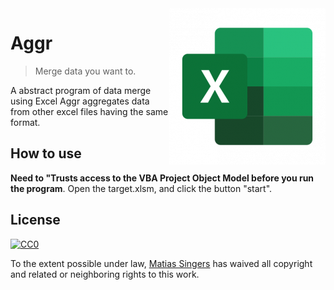 <img src="src/icon-excel-png-7.png" align="right">

# Aggr
> Merge data you want to.

A abstract program of data merge using Excel
Aggr aggregates data from other excel files having the same format.

## How to use
**Need to "Trusts access to the VBA Project Object Model before you run the program**.
Open the target.xlsm, and click the button "start".

## License

[![CC0](https://licensebuttons.net/p/zero/1.0/88x31.png)](https://creativecommons.org/publicdomain/zero/1.0/)

To the extent possible under law, [Matias Singers](http://mts.io) has waived all copyright and related or neighboring rights to this work.